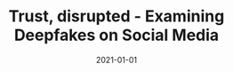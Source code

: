 ---
title: Trust, disrupted - Examining Deepfakes on Social Media

event: 5th Annual WKW Soka International Seminar on Global Peace and Understanding
event_url: https://ssabuddhist.org/5th-annual-wee-kim-wee-soka-international-seminar-on-global-peace-and-understanding/

location: Singapore Soka Association


# Talk start and end times.
#   End time can optionally be hidden by prefixing the line with `#`.
date: "2021-01-01"

# Schedule page publish date (NOT talk date).
publishDate: "2017-01-01T00:00:00Z"

authors: []
tags: []

# Is this a featured talk? (true/false)
featured: false

image:
  caption: 'Image credit: [**Unsplash**](https://unsplash.com/photos/OLLtavHHBKg)'
  focal_point: Right
---